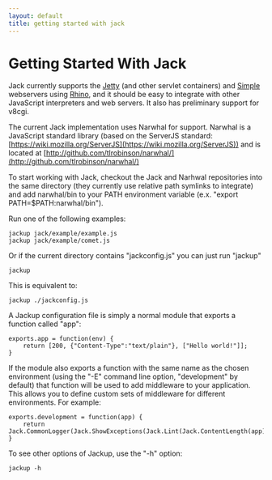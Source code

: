 ```yaml
---
layout: default
title: getting started with jack
---
```


Getting Started With Jack
=========================

Jack currently supports the [Jetty](http://www.mortbay.org/jetty/) (and other servlet containers) and [Simple](http://www.simpleframework.org/) webservers using [Rhino](http://www.mozilla.org/rhino/), and it should be easy to integrate with other JavaScript interpreters and web servers. It also has preliminary support for v8cgi.

The current Jack implementation uses Narwhal for support. Narwhal is a JavaScript standard library (based on the ServerJS standard: [https://wiki.mozilla.org/ServerJS](https://wiki.mozilla.org/ServerJS)) and is located at [http://github.com/tlrobinson/narwhal/](http://github.com/tlrobinson/narwhal/)

To start working with Jack, checkout the Jack and Narhwal repositories into the same directory (they currently use relative path symlinks to integrate) and add narwhal/bin to your PATH environment variable (e.x. "export PATH=$PATH:narwhal/bin").

Run one of the following examples:

    jackup jack/example/example.js
    jackup jack/example/comet.js
    
Or if the current directory contains "jackconfig.js" you can just run "jackup"

    jackup

This is equivalent to:

    jackup ./jackconfig.js

A Jackup configuration file is simply a normal module that exports a function called "app":

    exports.app = function(env) {
        return [200, {"Content-Type":"text/plain"}, ["Hello world!"]];
    }
    
If the module also exports a function with the same name as the chosen environment (using the "-E" command line option, "development" by default) that function will be used to add middleware to your application. This allows you to define custom sets of middleware for different environments. For example:

    exports.development = function(app) {
        return Jack.CommonLogger(Jack.ShowExceptions(Jack.Lint(Jack.ContentLength(app))));
    }

To see other options of Jackup, use the "-h" option:

    jackup -h
